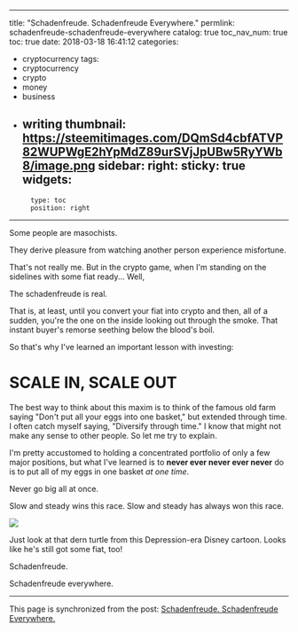 
---
title: "Schadenfreude. Schadenfreude Everywhere."
permlink: schadenfreude-schadenfreude-everywhere
catalog: true
toc_nav_num: true
toc: true
date: 2018-03-18 16:41:12
categories:
- cryptocurrency
tags:
- cryptocurrency
- crypto
- money
- business
- writing
thumbnail: https://steemitimages.com/DQmSd4cbfATVP82WUPWgE2hYpMdZ89urSVjJpUBw5RyYWb8/image.png
sidebar:
    right:
        sticky: true
widgets:
    -
        type: toc
        position: right
---


Some people are masochists.

They derive pleasure from watching another person experience misfortune.

That's not really me. But in the crypto game, when I'm standing on the sidelines with some fiat ready... Well,

The schadenfreude is real.

That is, at least, until you convert your fiat into crypto and then, all of a sudden, you're the one on the inside looking out through the smoke. That instant buyer's remorse seething below the blood's boil.

So that's why I've learned an important lesson with investing:

# SCALE IN, SCALE OUT
The best way to think about this maxim is to think of the famous old farm saying "Don't put all your eggs into one basket," but extended through time. I often catch myself saying, "Diversify through time." I know that might not make any sense to other people. So let me try to explain.

I'm pretty accustomed to holding a concentrated portfolio of only a few major positions, but what I've learned is to **never ever never ever never** do is to put all of my eggs in one basket *at one time*.

Never go big all at once.

Slow and steady wins this race. Slow and steady has always won this race.

![](https://steemitimages.com/DQmSd4cbfATVP82WUPWgE2hYpMdZ89urSVjJpUBw5RyYWb8/image.png)

Just look at that dern turtle from this Depression-era Disney cartoon. Looks like he's still got some fiat, too!

Schadenfreude.

Schadenfreude everywhere.

- - -

This page is synchronized from the post: [Schadenfreude. Schadenfreude Everywhere.](https://steemit.com/@shanghaipreneur/schadenfreude-schadenfreude-everywhere)
